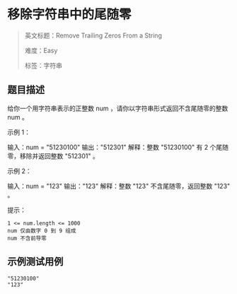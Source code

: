 # 移除字符串中的尾随零

> 英文标题：Remove Trailing Zeros From a String
> 
> 难度：Easy
> 
> 标签：字符串
> 

## 题目描述

给你一个用字符串表示的正整数 num ，请你以字符串形式返回不含尾随零的整数 num 。

 

示例 1：

输入：num = "51230100"
输出："512301"
解释：整数 "51230100" 有 2 个尾随零，移除并返回整数 "512301" 。


示例 2：

输入：num = "123"
输出："123"
解释：整数 "123" 不含尾随零，返回整数 "123" 。


 

提示：


	1 <= num.length <= 1000
	num 仅由数字 0 到 9 组成
	num 不含前导零

## 示例测试用例

```
"51230100"
"123"
```


